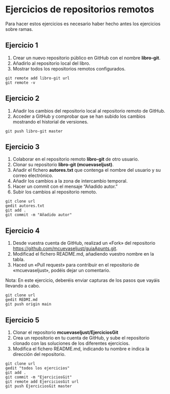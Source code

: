 # Ejercicios de repositorios remotos

Para hacer estos ejercicios es necesario haber hecho antes los ejercicios sobre ramas.

## Ejercicio 1

1. Crear un nuevo repositorio público en GitHub con el nombre **libro-git**.
2. Añadirlo al repositorio local del libro.
3. Mostrar todos los repositorios remotos configurados.

~~~
git remote add libro-git url
git remote -v
~~~


## Ejercicio 2

1. Añadir los cambios del repositorio local al repositorio remoto de GitHub.
2. Acceder a GitHub y comprobar que se han subido los cambios mostrando el historial de versiones.

~~~
git push libro-git master
~~~

## Ejercicio 3

1. Colaborar en el repositorio remoto **libro-git** de otro usuario.
2. Clonar su repositorio **libro-git (mcuevaseljust)**.
3. Añadir el fichero **autores.txt** que contenga el nombre del usuario y su correo electrónico.
4. Añadir los cambios a la zona de intercambio temporal.
5. Hacer un commit con el mensaje “Añadido autor.”
6. Subir los cambios al repositorio remoto.

~~~
git clone url
gedit autores.txt
git add .
git commit -m "Añadido autor"
~~~

## Ejercicio 4

1. Desde vuestra cuenta de GitHub, realizad un «Fork» del repositorio https://github.com/mcuevaseljust/guiaApunts.git.
2. Modificad el fichero README.md, añadiendo vuestro nombre en la tabla.
3. Haced un «Pull request» para contribuir en el repositorio de «mcuevaseljust», podéis dejar un comentario.

Nota: En este ejercicio, deberéis enviar capturas de los pasos que vayáis llevando a cabo.

~~~
git clone url
gedit REDMI.md
git push origin main
~~~

## Ejercicio 5

1. Clonar el repositorio **mcuevaseljust/EjerciciosGit**
2. Crea un repositorio en tu cuenta de GitHub, y sube el repositorio clonado con las soluciones de los diferentes ejercicios.
3. Modifica el fichero README.md, indicando tu nombre e indica la dirección del repositorio.

~~~
git clone url
gedit "todos los ejercicios"
git add .
git commit -m "EjerciciosGit"
git remote add EjerciciosGit url
git push EjerciciosGit master
~~~